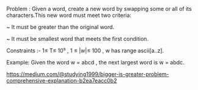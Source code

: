 Problem :
Given a word, create a new word by swapping some or all of its characters.This new word must meet two criteria:

~ It must be greater than the original word.

~ It must be smallest word that meets the first condition.

Constraints :- 1≤ T≤ 10⁵ , 1 ≤ |w|≤ 100 , w has range ascii[a..z].

Example:
Given the word w = abcd , the next largest word is w = abdc.

https://medium.com/@studying1999/bigger-is-greater-problem-comprehensive-explanation-b2ea7eacc0b2